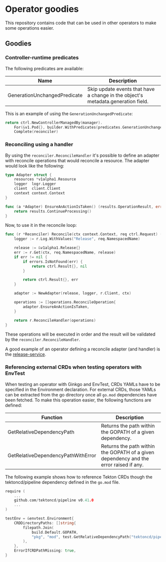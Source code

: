 # Operator goodies

This repository contains code that can be used in other operators to make some operations easier.

## Goodies

### Controller-runtime predicates

The following predicates are available:

| Name                         | Description                                                                      |
|------------------------------|----------------------------------------------------------------------------------|
| GenerationUnchangedPredicate | Skip update events that have a change in the object's metadata.generation field. |

This is an example of using the `GenerationUnchangedPredicate`:
```go
return ctrl.NewControllerManagedBy(manager).
    For(&v1.Pod{}, builder.WithPredicates(predicates.GenerationUnchangedPredicate{})).
    Complete(reconciler)
```

### Reconciling using a handler

By using the `reconciler.ReconcileHandler` it's possible to define an adapter with reconcile operations that would
reconcile a resource. The adapter would look like the following:
```go
type Adapter struct {
    resources *v1alpha1.Resource
    logger  logr.Logger
    client  client.Client
    context context.Context
}

func (a *Adapter) EnsureAnActionIsTaken() (results.OperationResult, error) {
    return results.ContinueProcessing()
}
```

Now, to use it in the reconcile loop:
```go
func (r *Reconciler) Reconcile(ctx context.Context, req ctrl.Request) (ctrl.Result, error) {
	logger := r.Log.WithValues("Release", req.NamespacedName)

	release := &v1alpha1.Release{}
	err := r.Get(ctx, req.NamespacedName, release)
	if err != nil {
		if errors.IsNotFound(err) {
			return ctrl.Result{}, nil
		}

		return ctrl.Result{}, err
	}

	adapter := NewAdapter(release, logger, r.Client, ctx)

	operations := []operations.ReconcileOperation{
		adapter.EnsureAnActionIsTaken,
	}

	return r.ReconcileHandler(operations)
}
```

These operations will be executed in order and the result will be validated by the `reconciler.ReconcileHandler`.

A good example of an operator defining a reconcile adapter (and handler) is the [release-service](https://github.com/redhat-appstudio/release-service/tree/main/controllers/release).

### Referencing external CRDs when testing operators with EnvTest

When testing an operator with Ginkgo and EnvTest, CRDs YAMLs have to be specified in the Environment declaration.
For external CRDs, those YAMLs can be extracted from the go directory once all `go.mod` dependencies have been fetched.
To make this operation easier, the following functions are defined:

| Function                           | Description                                                                           |
|------------------------------------|---------------------------------------------------------------------------------------|
| GetRelativeDependencyPath          | Returns the path within the GOPATH of a given dependency.                             |
| GetRelativeDependencyPathWithError | Returns the path within the GOPATH of a given dependency and the error raised if any. |

The following example shows how to reference Tekton CRDs though the tektoncd/pipeline dependency defined in the `go.mod`
file.
```go
require (
	...
    github.com/tektoncd/pipeline v0.41.0
	...
)
```
```go
testEnv = &envtest.Environment{
    CRDDirectoryPaths: []string{
        filepath.Join(
            build.Default.GOPATH,
            "pkg", "mod", test.GetRelativeDependencyPath("tektoncd/pipeline"), "config",
        ),
    },
    ErrorIfCRDPathMissing: true,
}
```
